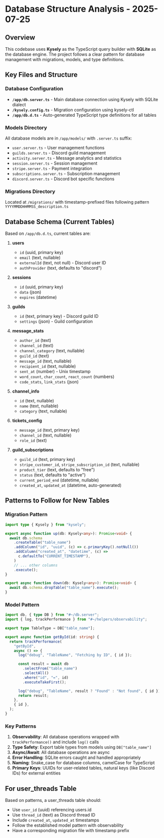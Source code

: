 # Database Structure Analysis - 2025-07-25

## Overview

This codebase uses **Kysely** as the TypeScript query builder with **SQLite** as the database engine. The project follows a clear pattern for database management with migrations, models, and type definitions.

## Key Files and Structure

### Database Configuration

- **`/app/db.server.ts`** - Main database connection using Kysely with SQLite dialect
- **`/kysely.config.ts`** - Migration configuration using kysely-ctl
- **`/app/db.d.ts`** - Auto-generated TypeScript type definitions for all tables

### Models Directory

All database models are in `/app/models/` with `.server.ts` suffix:

- `user.server.ts` - User management functions
- `guilds.server.ts` - Discord guild management
- `activity.server.ts` - Message analytics and statistics
- `session.server.ts` - Session management
- `stripe.server.ts` - Payment integration
- `subscriptions.server.ts` - Subscription management
- `discord.server.ts` - Discord bot specific functions

### Migrations Directory

Located at `/migrations/` with timestamp-prefixed files following pattern `YYYYMMDDHHMMSS_description.ts`

## Database Schema (Current Tables)

Based on `/app/db.d.ts`, current tables are:

1. **users**
   - `id` (uuid, primary key)
   - `email` (text, nullable)
   - `externalId` (text, not null) - Discord user ID
   - `authProvider` (text, defaults to "discord")

2. **sessions**
   - `id` (uuid, primary key)
   - `data` (json)
   - `expires` (datetime)

3. **guilds**
   - `id` (text, primary key) - Discord guild ID
   - `settings` (json) - Guild configuration

4. **message_stats**
   - `author_id` (text)
   - `channel_id` (text)
   - `channel_category` (text, nullable)
   - `guild_id` (text)
   - `message_id` (text, nullable)
   - `recipient_id` (text, nullable)
   - `sent_at` (number) - Unix timestamp
   - `word_count`, `char_count`, `react_count` (numbers)
   - `code_stats`, `link_stats` (json)

5. **channel_info**
   - `id` (text, nullable)
   - `name` (text, nullable)
   - `category` (text, nullable)

6. **tickets_config**
   - `message_id` (text, primary key)
   - `channel_id` (text, nullable)
   - `role_id` (text)

7. **guild_subscriptions**
   - `guild_id` (text, primary key)
   - `stripe_customer_id`, `stripe_subscription_id` (text, nullable)
   - `product_tier` (text, defaults to "free")
   - `status` (text, defaults to "active")
   - `current_period_end` (datetime, nullable)
   - `created_at`, `updated_at` (datetime, auto-generated)

## Patterns to Follow for New Tables

### Migration Pattern

```typescript
import type { Kysely } from "kysely";

export async function up(db: Kysely<any>): Promise<void> {
  await db.schema
    .createTable("table_name")
    .addColumn("id", "uuid", (c) => c.primaryKey().notNull())
    .addColumn("created_at", "datetime", (c) =>
      c.defaultTo("CURRENT_TIMESTAMP"),
    )
    // ... other columns
    .execute();
}

export async function down(db: Kysely<any>): Promise<void> {
  await db.schema.dropTable("table_name").execute();
}
```

### Model Pattern

```typescript
import db, { type DB } from "#~/db.server";
import { log, trackPerformance } from "#~/helpers/observability";

export type TableType = DB["table_name"];

export async function getById(id: string) {
  return trackPerformance(
    "getById",
    async () => {
      log("debug", "TableName", "Fetching by ID", { id });

      const result = await db
        .selectFrom("table_name")
        .selectAll()
        .where("id", "=", id)
        .executeTakeFirst();

      log("debug", "TableName", result ? "Found" : "Not found", { id });
      return result;
    },
    { id },
  );
}
```

### Key Patterns

1. **Observability**: All database operations wrapped with `trackPerformance()` and include `log()` calls
2. **Type Safety**: Export table types from models using `DB["table_name"]`
3. **Async/Await**: All database operations are async
4. **Error Handling**: SQLite errors caught and handled appropriately
5. **Naming**: Snake_case for database columns, camelCase for TypeScript
6. **Primary Keys**: UUIDs for user-related tables, natural keys (like Discord IDs) for external entities

## For user_threads Table

Based on patterns, a user_threads table should:

- Use `user_id` (uuid) referencing users.id
- Use `thread_id` (text) as Discord thread ID
- Include `created_at`, `updated_at` timestamps
- Follow the established model pattern with observability
- Have a corresponding migration file with timestamp prefix
